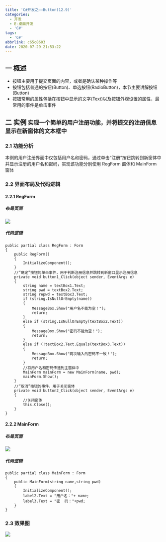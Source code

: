 ```yaml
---
title: 'C#开发之——Button(12.9)'
categories:
  - 开发
  - E-桌面开发
  - 'C#'
tags:
  - 'C#'
abbrlink: c65c8603
date: 2020-07-29 21:53:22
---
```

## 一 概述

* 按钮主要用于提交页面的内容，或者是确认某种操作等
* 按钮包括普通的按钮(Button)、单选按钮(RadioButton)，本节主要讲解按钮(Button)
* 按钮常用的属性包括在按钮中显示的文字(Text)以及按钮外观设置的属性，最常用的事件是单击事件

<!--more-->

## 二 实例 <font size=4> 实现一个简单的用户注册功能，并将提交的注册信息显示在新窗体的文本框中 </font>

### 2.1 功能分析

 本例的用户注册界面中仅包括用户名和密码，通过单击“注册”按钮跳转到新窗体中并显示注册的用户名和密码，实现该功能分别使用 RegForm 窗体和 MainForm 窗体 

### 2.2 界面布局及代码逻辑

#### 2.2.1 RegForm 
##### 布局页面
![][1]
##### 代码逻辑
```
public partial class RegForm : Form
{
    public RegForm()
    {
        InitializeComponent();
    }
    //“确定”按钮的单击事件，用于判断注册信息并跳转到新窗口显示注册信息
    private void button1_Click(object sender, EventArgs e)
    {
        string name = textBox1.Text;
        string pwd = textBox2.Text;
        string repwd = textBox3.Text;
        if (string.IsNullOrEmpty(name))
        {
            MessageBox.Show("用户名不能为空！");
            return;
        }
        else if (string.IsNullOrEmpty(textBox2.Text))
        {
            MessageBox.Show("密码不能为空！");
            return;
        }
        else if (!textBox2.Text.Equals(textBox3.Text))
        {
            MessageBox.Show("两次输入的密码不一致！");
            return;
        }
        //将用户名和密码传递到主窗体中
        MainForm mainForm = new MainForm(name, pwd);
        mainForm.Show();
    }
    //“取消”按钮的事件，用于关闭窗体
    private void button2_Click(object sender, EventArgs e)
    {
        //关闭窗体
        this.Close();
    }
}
```
####  2.2.2 MainForm  
##### 布局页面
![][2]
##### 代码逻辑

```
public partial class MainForm : Form
{
    public MainForm(string name,string pwd)
    {
        InitializeComponent();
        label2.Text = "用户名："+ name;
        label3.Text = "密  码："+pwd;
    }
}
```

### 2.3 效果图
![][3]



[1]:https://jsd.onmicrosoft.cn/gh/PGzxc/CDN/blog-image/csharp-windform-button-regform-layout.png
[2]:https://jsd.onmicrosoft.cn/gh/PGzxc/CDN/blog-image/csharp-windform-mainform-layout.png
[3]:https://jsd.onmicrosoft.cn/gh/PGzxc/CDN/blog-image/csharp-windform-button-login-view.gif